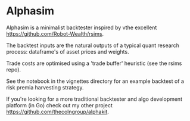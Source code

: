 # Alphasim

Alphasim is a minimalist backtester inspired by vthe excellent <https://github.com/Robot-Wealth/rsims>.

The backtest inputs are the natural outputs of a typical quant research process: dataframe's of asset prices and weights.

Trade costs are optimised using a 'trade buffer' heuristic (see the rsims repo).

See the notebook in the vignettes directory for an example backtest of a risk premia harvesting strategy.

If you're looking for a more traditional backtester and algo development platform (in Go) check out my other project <https://github.com/thecolngroup/alphakit>.
